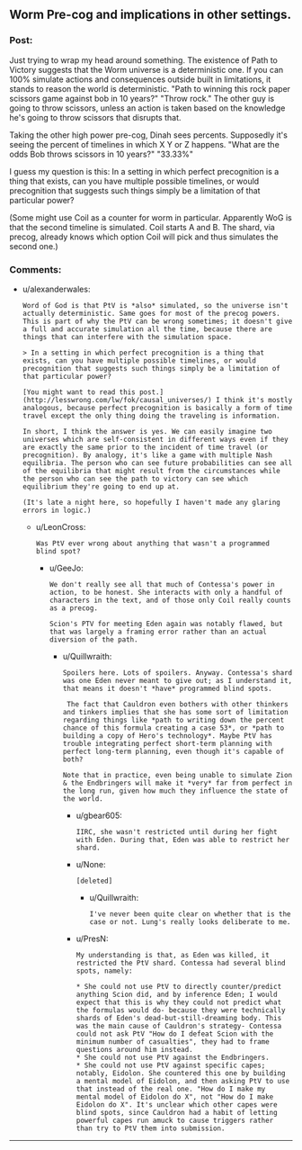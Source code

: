 ## Worm Pre-cog and implications in other settings.

### Post:

Just trying to wrap my head around something. The existence of Path to Victory suggests that the Worm universe is a deterministic one. If you can 100% simulate actions and consequences outside built in limitations, it stands to reason the world is deterministic. "Path to winning this rock paper scissors game against bob in 10 years?" "Throw rock." The other guy is going to throw scissors, unless an action is taken based on the knowledge he's going to throw scissors that disrupts that. 

Taking the other high power pre-cog, Dinah sees percents. Supposedly it's seeing the percent of timelines in which X Y or Z happens. "What are the odds Bob throws scissors in 10 years?" "33.33%"

I guess my question is this: In a setting in which perfect precognition is a thing that exists, can you have multiple possible timelines, or would precognition that suggests such things simply be a limitation of that particular power?

(Some might use Coil as a counter for worm in particular. Apparently WoG is that the second timeline is simulated. Coil starts A and B. The shard, via precog, already knows which option Coil will pick and thus simulates the second one.)

### Comments:

- u/alexanderwales:
  ```
  Word of God is that PtV is *also* simulated, so the universe isn't actually deterministic. Same goes for most of the precog powers. This is part of why the PtV can be wrong sometimes; it doesn't give a full and accurate simulation all the time, because there are things that can interfere with the simulation space.

  > In a setting in which perfect precognition is a thing that exists, can you have multiple possible timelines, or would precognition that suggests such things simply be a limitation of that particular power?

  [You might want to read this post.](http://lesswrong.com/lw/fok/causal_universes/) I think it's mostly analogous, because perfect precognition is basically a form of time travel except the only thing doing the traveling is information.

  In short, I think the answer is yes. We can easily imagine two universes which are self-consistent in different ways even if they are exactly the same prior to the incident of time travel (or precognition). By analogy, it's like a game with multiple Nash equilibria. The person who can see future probabilities can see all of the equilibria that might result from the circumstances while the person who can see the path to victory can see which equilibrium they're going to end up at.

  (It's late a night here, so hopefully I haven't made any glaring errors in logic.)
  ```

  - u/LeonCross:
    ```
    Was PtV ever wrong about anything that wasn't a programmed blind spot?
    ```

    - u/GeeJo:
      ```
      We don't really see all that much of Contessa's power in action, to be honest. She interacts with only a handful of characters in the text, and of those only Coil really counts as a precog. 

      Scion's PTV for meeting Eden again was notably flawed, but that was largely a framing error rather than an actual diversion of the path.
      ```

      - u/Quillwraith:
        ```
        Spoilers here. Lots of spoilers. Anyway. Contessa's shard was one Eden never meant to give out; as I understand it, that means it doesn't *have* programmed blind spots.

         The fact that Cauldron even bothers with other thinkers and tinkers implies that she has some sort of limitation regarding things like *path to writing down the percent chance of this formula creating a case 53*, or *path to building a copy of Hero's technology*. Maybe PtV has trouble integrating perfect short-term planning with perfect long-term planning, even though it's capable of both?

        Note that in practice, even being unable to simulate Zion & the Endbringers will make it *very* far from perfect in the long run, given how much they influence the state of the world.
        ```

        - u/gbear605:
          ```
          IIRC, she wasn't restricted until during her fight with Eden. During that, Eden was able to restrict her shard.
          ```

        - u/None:
          ```
          [deleted]
          ```

          - u/Quillwraith:
            ```
            I've never been quite clear on whether that is the case or not. Lung's really looks deliberate to me.
            ```

        - u/PresN:
          ```
          My understanding is that, as Eden was killed, it restricted the PtV shard. Contessa had several blind spots, namely:

          * She could not use PtV to directly counter/predict anything Scion did, and by inference Eden; I would expect that this is why they could not predict what the formulas would do- because they were technically shards of Eden's dead-but-still-dreaming body. This was the main cause of Cauldron's strategy- Contessa could not ask PtV "How do I defeat Scion with the minimum number of casualties", they had to frame questions around him instead.
          * She could not use PtV against the Endbringers.
          * She could not use PtV against specific capes; notably, Eidolon. She countered this one by building a mental model of Eidolon, and then asking PtV to use that instead of the real one. "How do I make my mental model of Eidolon do X", not "How do I make Eidolon do X". It's unclear which other capes were blind spots, since Cauldron had a habit of letting powerful capes run amuck to cause triggers rather than try to PtV them into submission.
          ```

---

